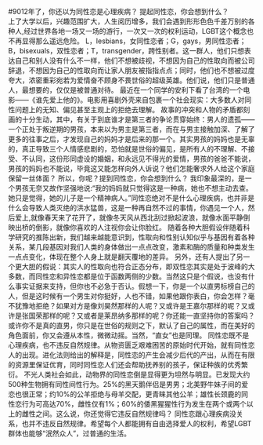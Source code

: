 #9012年了，你还以为同性恋是心理疾病？
提起同性恋，你会想到什么？	
上了大学以后，兴趣范围扩大，人生阅历增多，我们会遇到形形色色千差万别的各种人,经过世界各地一场又一场的游行，一次又一次的权利运动，LGBT这个概念也不再显得那么遥远危险。
L，lesbians，女同性恋者；G，gays，男同性恋者；B，bisexuals，双性恋者；T，transgender，跨性别者。这一群人，他们只想表达自己和别人没有什么不一样，他们不想被歧视，不想因为自己的性取向而被公司辞退，不想因为自己的性取向而让家人朋友被指指点点；同时，他们也不想被过度夸大，浓密重彩宛若为爱情奋不顾身不畏世俗的超级英雄。他们说，他们只是普通人，最想要的，仅仅是被普通对待。
最近在一个同学的安利下看了台湾的一个电影——《谁先爱上他的》。电影用喜剧外壳来自包裹一个社会现实：大多数人对同性问题上的无知、偏见甚至主观上的拒绝去理解。
故事的冲突和人物的矛盾都刻画的十分生动，其中，有关于到底谁才是第三者的争论贯穿始终：男人的遗孤——一个正处于叛逆期的男孩，本来以为男主是第三者，而在与男主接触加深、了解了更多的往事之后，才发现自己的妈妈才是后来的那一个。其实男孩的妈妈也是无辜的，真正导致三个人情感悲剧的，恐怕就是世俗的偏见，是所有人的不理解、不接受、不认同，这份形同虚设的婚姻，和永远见不得光的爱情，男孩的爸爸不能说，男孩的妈妈也不能说，毕竟这又能怎样向外人诉说？他们怎能奢求外人给这个家庭保留一丝体面？ 
所以，你呢？提到同性恋，你会想到什么？	
我印象最深的，是一个男孩无奈又故作坚强地说:“我的妈妈就只觉得这是一种病，她也不想主动去查。她只是觉得，她的儿子是一个精神病人。”同性恋绝对不是什么心理疾病，也并非是什么会导致人类灭绝的洪水猛兽，这是一种再自然不过的事情，你遇见一个人，然后爱上,就像春天来了花开了，就像冬天风从西北刮过掀起波浪，就像水面平静倒映出桥的倒影，就像你喜欢的人注视你会让你脸红。
随着各种大胆假设伴随着科学研究的推陈出新，我们越来越能意识到，性取向和性别认知似乎与基因有着各种关系，某几段基因对我们人类的身体做出一点点改变，激素和酶的质量和种类发生一点点变化，体现在整个人身上就是翻天覆地的差异。
另外，还有人提出了另一个更大胆的假说：其实人的性取向也符合正态分布，即双性恋其实是处于波峰的大多数，而同性恋和异性恋都是位于函数两侧的少数。当然这只是个假说，也没有什么事实证据来支持，但你也不必急于否认。假想一下，你是一个以直男标榜自己的人，但是这时候有一个男生对你挺好，人也不错，如果他跟你表白，你会怎样？毫不犹豫地拒绝？如果对方是像刘昊然那样的人呢？又或许是王嘉尔那样的呢？又或许是张国荣那样的呢？又或者是莱昂纳多那样的呢？你还能一直坚持你的答案吗？
或许你不是真的直男，你只是在世俗的规则之下，默认了自己的属性，而在美好的角色面前，你又会遵从本性，微微动摇。当然，“直女”也是同理。
同性恋既不是心理疾病，也不违反自然规律。从物资匮乏艰难困苦的原始时代开始，就有同性恋人的出现。进化法则给出的解释是，同性恋的产生会减少后代的产出，从而在有限的资源里保证优育，同时同性恋人们还会帮助抚养别的孩子，保证种族的优秀繁衍。
不光人类社会如此，动物界的同性恋倒是显得更为坦然与明显。已发现大约500种生物拥有同性间性行为。25%的黑天鹅伴侣是男男；北美野牛妹子间的爱恋也很正常；约10%的公羊拒绝与母羊交配，更青睐其他公羊；雄性长颈鹿的同性恋行为可高达70%，雌性仅有1%；60%的倭黑猩猩性行为发生在两个或两个以上的雌性之间。这么说，你还觉得它违反自然规律吗？
同性恋跟心理疾病没关系，也并不违反自然规律。希望每个人都能拥有自由选择爱人的权利，希望LGBT群体也能够“泯然众人”，过普通的生活。
